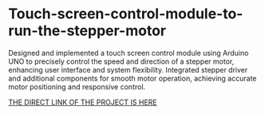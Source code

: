 # Touch-screen-control-module-to-run-the-stepper-motor
Designed and implemented a touch screen control module using Arduino UNO to precisely control the speed and direction of a stepper motor, enhancing user interface and system flexibility.  Integrated stepper driver and additional components for smooth motor operation, achieving accurate motor positioning and responsive control.

[THE DIRECT LINK OF THE PROJECT IS HERE](https://wokwi.com/projects/394850884741259265)
